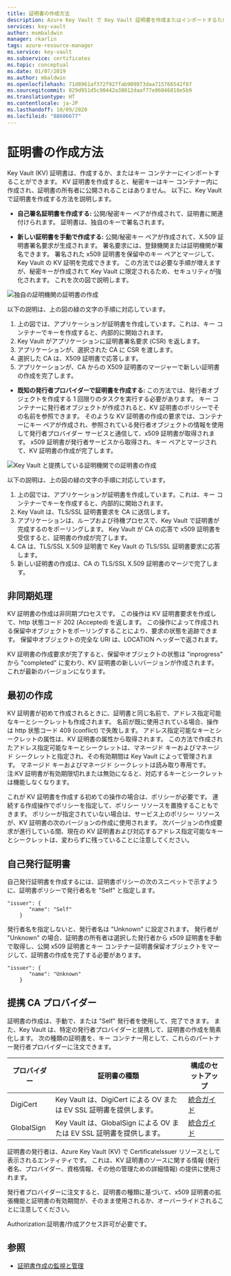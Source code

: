 ```yaml
---
title: 証明書の作成方法
description: Azure Key Vault で Key Vault 証明書を作成またはインポートするためのさまざまなオプションについて説明します。 Key Vault 証明書を作成するには、いくつかの方法あります。
services: key-vault
author: msmbaldwin
manager: rkarlin
tags: azure-resource-manager
ms.service: key-vault
ms.subservice: certificates
ms.topic: conceptual
ms.date: 01/07/2019
ms.author: mbaldwin
ms.openlocfilehash: 71d8961af372f927fab909073daa715766542f87
ms.sourcegitcommit: 829d951d5c90442a38012daaf77e86046018e5b9
ms.translationtype: HT
ms.contentlocale: ja-JP
ms.lasthandoff: 10/09/2020
ms.locfileid: "88606677"
---
```

# <a name="certificate-creation-methods"></a>証明書の作成方法

 Key Vault (KV) 証明書は、作成するか、またはキー コンテナーにインポートすることができます。 KV 証明書を作成すると、秘密キーはキー コンテナー内に作成され、証明書の所有者に公開されることはありません。 以下に、Key Vault で証明書を作成する方法を説明します。  

-   **自己署名証明書を作成する:** 公開/秘密キー ペアが作成されて、証明書に関連付けられます。 証明書は、独自のキーで署名されます。  

-    **新しい証明書を手動で作成する:** 公開/秘密キー ペアが作成されて、X.509 証明書署名要求が生成されます。 署名要求には、登録機関または証明機関が署名できます。 署名された x509 証明書を保留中のキー ペアとマージして、Key Vault の KV 証明を完成できます。 この方法では必要な手順が増えますが、秘密キーが作成されて Key Vault に限定されるため、セキュリティが強化されます。 これを次の図で説明します。  

![独自の証明機関の証明書の作成](../media/certificate-authority-1.png)  

以下の説明は、上の図の緑の文字の手順に対応しています。

1. 上の図では、アプリケーションが証明書を作成しています。これは、キー コンテナーでキーを作成すると、内部的に開始されます。
2. Key Vault がアプリケーションに証明書署名要求 (CSR) を返します。
3. アプリケーションが、選択された CA に CSR を渡します。
4. 選択した CA は、X509 証明書で応答します。
5. アプリケーションが、CA からの X509 証明書のマージャーで新しい証明書の作成を完了します。

-   **既知の発行者プロバイダーで証明書を作成する:** この方法では、発行者オブジェクトを作成する 1 回限りのタスクを実行する必要があります。 キー コンテナーに発行者オブジェクトが作成されると、KV 証明書のポリシーでその名前を参照できます。 そのような KV 証明書の作成の要求では、コンテナーにキー ペアが作成され、参照されている発行者オブジェクトの情報を使用して発行者プロバイダー サービスと通信して、x509 証明書が取得されます。 x509 証明書が発行者サービスから取得され、キー ペアとマージされて、KV 証明書の作成が完了します。  

![Key Vault と提携している証明機関での証明書の作成](../media/certificate-authority-2.png)  

以下の説明は、上の図の緑の文字の手順に対応しています。

1. 上の図では、アプリケーションが証明書を作成しています。これは、キー コンテナーでキーを作成すると、内部的に開始されます。
2. Key Vault は、TLS/SSL 証明書要求を CA に送信します。
3. アプリケーションは、ループおよび待機プロセスで、Key Vault で証明書が完成するのをポーリングします。 Key Vault が CA の応答で x509 証明書を受信すると、証明書の作成が完了します。
4. CA は、TLS/SSL X.509 証明書で Key Vault の TLS/SSL 証明書要求に応答します。
5. 新しい証明書の作成は、CA の TLS/SSL X.509 証明書のマージで完了します。

## <a name="asynchronous-process"></a>非同期処理
KV 証明書の作成は非同期プロセスです。 この操作は KV 証明書要求を作成して、http 状態コード 202 (Accepted) を返します。 この操作によって作成される保留中オブジェクトをポーリングすることにより、要求の状態を追跡できます。 保留中オブジェクトの完全な URI は、LOCATION ヘッダーで返されます。  

KV 証明書の作成要求が完了すると、保留中オブジェクトの状態は "inprogress" から "completed" に変わり、KV 証明書の新しいバージョンが作成されます。 これが最新のバージョンになります。  

## <a name="first-creation"></a>最初の作成
 KV 証明書が初めて作成されるときに、証明書と同じ名前で、アドレス指定可能なキーとシークレットも作成されます。 名前が既に使用されている場合、操作は http 状態コード 409 (conflict) で失敗します。
アドレス指定可能なキーとシークレットの属性は、KV 証明書の属性から取得されます。 この方法で作成されたアドレス指定可能なキーとシークレットは、マネージド キーおよびマネージド シークレットと指定され、その有効期間は Key Vault によって管理されます。 マネージド キーおよびマネージド シークレットは読み取り専用です。 注:KV 証明書が有効期限切れまたは無効になると、対応するキーとシークレットは機能しなくなります。  

 これが KV 証明書を作成する初めての操作の場合は、ポリシーが必要です。  連続する作成操作でポリシーを指定して、ポリシー リソースを置換することもできます。 ポリシーが指定されていない場合は、サービス上のポリシー リソースが、KV 証明書の次のバージョンの作成に使用されます。 次バージョンの作成要求が進行している間、現在の KV 証明書および対応するアドレス指定可能なキーとシークレットは、変わらずに残っていることに注意してください。  

## <a name="self-issued-certificate"></a>自己発行証明書
 自己発行証明書を作成するには、証明書ポリシーの次のスニペットで示すように、証明書ポリシーで発行者名を "Self" と指定します。  

```  
"issuer": {  
       "name": "Self"  
    }  

```  

 発行者名を指定しないと、発行者名は "Unknown" に設定されます。 発行者が "Unknown" の場合、証明書の所有者は選択した発行者から x509 証明書を手動で取得し、公開 x509 証明書とキー コンテナー証明書保留オブジェクトをマージして、証明書の作成を完了する必要があります。

```  
"issuer": {  
       "name": "Unknown"  
    }  

```  

## <a name="partnered-ca-providers"></a>提携 CA プロバイダー
証明書の作成は、手動で、または "Self" 発行者を使用して、完了できます。 また、Key Vault は、特定の発行者プロバイダーと提携して、証明書の作成を簡素化します。 次の種類の証明書を、キー コンテナー用として、これらのパートナー発行者プロバイダーに注文できます。  

|プロバイダー|証明書の種類|構成のセットアップ  
|--------------|----------------------|------------------|  
|DigiCert|Key Vault は、DigiCert による OV または EV SSL 証明書を提供します。| [統合ガイド](https://docs.microsoft.com/azure/key-vault/certificates/how-to-integrate-certificate-authority)
|GlobalSign|Key Vault は、GlobalSign による OV または EV SSL 証明書を提供します。| [統合ガイド](https://support.globalsign.com/digital-certificates/digital-certificate-installation/generating-and-importing-certificate-microsoft-azure-key-vault)

 証明書の発行者は、Azure Key Vault (KV) で CertificateIssuer リソースとして表示されるエンティティです。 これは、KV 証明書のソースに関する情報 (発行者名、プロバイダー、資格情報、その他の管理ための詳細情報) の提供に使用されます。

発行者プロバイダーに注文すると、証明書の種類に基づいて、x509 証明書の拡張機能と証明書の有効期間が、そのまま使用されるか、オーバーライドされることに注意してください。  

 Authorization:証明書/作成アクセス許可が必要です。

## <a name="see-also"></a>参照

 - [証明書作成の監視と管理](create-certificate-scenarios.md)
